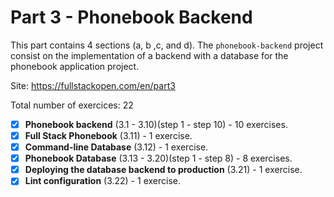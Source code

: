 # Part 3 - Phonebook Backend

This part contains 4 sections (a, b ,c, and d). The `phonebook-backend` project consist on the implementation of a backend with a database for the phonebook application project.

Site: https://fullstackopen.com/en/part3

Total number of exercices: 22

- [x] **Phonebook backend** (3.1 - 3.10)(step 1 - step 10) - 10 exercises.
- [x] **Full Stack Phonebook** (3.11) - 1 exercise.
- [x] **Command-line Database** (3.12) - 1 exercise.
- [x] **Phonebook Database** (3.13 - 3.20)(step 1 - step 8) - 8 exercises.
- [x] **Deploying the database backend to production** (3.21) - 1 exercise.
- [x] **Lint configuration** (3.22) - 1 exercise.
